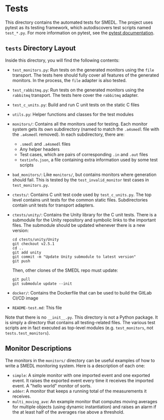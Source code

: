Tests
=====

This directory contains the automated tests for SMEDL. The project uses pytest
as its testing framework, which autodiscovers test scripts named `test_*.py`.
For more information on pytest, see the [pytest documentation][pytest-docs].

`tests` Directory Layout
------------------------

Inside this directory, you will find the following contents:

- `test_monitors.py`: Run tests on the generated monitors using the `file`
  transport. The tests here should fully cover all features of the generated
  monitors. In the process, the `file` adapter is also tested.

- `test_rabbitmq.py`: Run tests on the generated monitors using the `rabbitmq`
  transport. The tests here cover the `rabbitmq` adapter.

- `test_c_units.py`: Build and run C unit tests on the static C files

- `utils.py`: Helper functions and classes for the test modules

- `monitors/`: Contains all the monitors used for testing. Each monitor system
  gets its own subdirectory (named to match the `.a4smedl` file with the
  `.a4smedl` removed). In each subdirectory, there are:
  * `.smedl` and `.a4smedl` files
  * Any helper headers
  * Test cases, which are pairs of corresponding `.in` and `.out` files
  * `testinfo.json`, a file containing extra information used by some test
    scripts

- `bad_monitors/`: Like `monitors/`, but contains monitors where generation
  should fail. This is tested by the `test_invalid_monitor` test cases in
  `test_monitors.py`.

- `ctests/`: Contains C unit test code used by `test_c_units.py`. The top level
  contains unit tests for the common static files. Subdirectories contain unit
  tests for transport adapters.

- `ctests/unity/`: Contains the Unity library for the C unit tests. There is a
  submodule for the Unity repository and symbolic links to the important files.
  The submodule should be updated whenever there is a new version:

      cd ctests/unity/Unity
      git checkout v2.5.1
      cd ..
      git add unity
      git commit -m "Update Unity submodule to latest version"
      git push

  Then, other clones of the SMEDL repo must update:

      git pull
      git submodule update --init

- `docker/`: Contains the Dockerfile that can be used to build the GitLab CI/CD
  image

- `README-test.md`: This file

Note that there is no `__init__.py`. This directory is not a Python package. It
is simply a directory that contains all testing-related files. The various test
scripts are in fact executed as top-level modules (e.g. `test_monitors`, not
`tests.test_monitors`).

Monitor Descriptions
--------------------

The monitors in the `monitors/` directory can be useful examples of how to
write a SMEDL monitoring system. Here is a description of each one:

- `simple`: A simple monitor with one imported event and one exported event. It
  raises the exported event every time it receives the imported event. A "hello
  world" monitor of sorts.
- `adder`: A monitor that keeps a running total of the measurements it
  receives.
- `multi_moving_ave`: An example monitor that computes moving averages for
  multiple objects (using dynamic instantiation) and raises an alarm if the
  at least half of the averages rise above a threshold.

[pytest-docs]: https://docs.pytest.org/en/stable/
